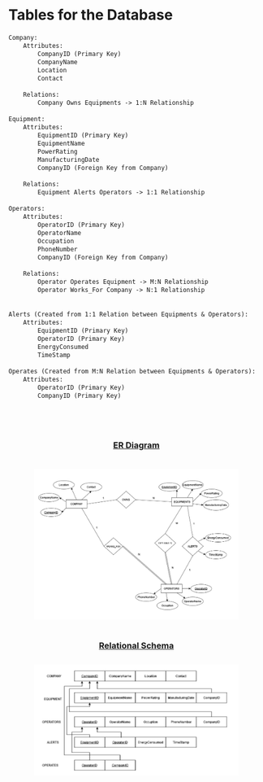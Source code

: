 # Tables for the Database

    Company:
        Attributes:
            CompanyID (Primary Key)
            CompanyName
            Location
            Contact

        Relations:
            Company Owns Equipments -> 1:N Relationship

    Equipment:
        Attributes:
            EquipmentID (Primary Key)
            EquipmentName
            PowerRating
            ManufacturingDate
            CompanyID (Foreign Key from Company)

        Relations:
            Equipment Alerts Operators -> 1:1 Relationship

    Operators:
        Attributes:
            OperatorID (Primary Key)
            OperatorName
            Occupation
            PhoneNumber
            CompanyID (Foreign Key from Company)

        Relations:
            Operator Operates Equipment -> M:N Relationship
            Operator Works_For Company -> N:1 Relationship


    Alerts (Created from 1:1 Relation between Equipments & Operators):
        Attributes:
            EquipmentID (Primary Key)
            OperatorID (Primary Key)
            EnergyConsumed
            TimeStamp

    Operates (Created from M:N Relation between Equipments & Operators):
        Attributes:
            OperatorID (Primary Key)
            CompanyID (Primary Key)


<div style="text-align: center; text-decoration: underline; margin-top: 5rem">
    <h3 style="margin: 0;">ER Diagram</h3>
    <img src="../ER.png" alt="ER Diagram" style="scale: 0.8; margin-bottom: 0;">
    <h3 style="margin: 0;">Relational Schema</h3>
    <img src="../SCHEMA (2).png" alt="ER Diagram" style="scale: 0.8;">
</div>